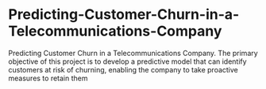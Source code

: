 # Predicting-Customer-Churn-in-a-Telecommunications-Company
Predicting Customer Churn in a Telecommunications Company. The primary objective of this project is to develop a predictive model that can identify  customers at risk of churning, enabling the company to take proactive measures to retain  them
